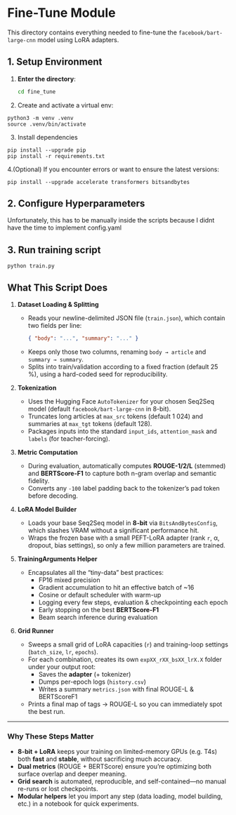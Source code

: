 # Fine-Tune Module

This directory contains everything needed to fine-tune the `facebook/bart-large-cnn` model using LoRA adapters.

## 1. Setup Environment

1. **Enter the directory**:
   ```bash
   cd fine_tune
   ```
2. Create and activate a virtual env:
```
python3 -m venv .venv
source .venv/bin/activate
```
3. Install dependencies
```
pip install --upgrade pip
pip install -r requirements.txt
```
4.(Optional) If you encounter errors or want to ensure the latest versions:
```
pip install --upgrade accelerate transformers bitsandbytes
```

## 2. Configure Hyperparameters
Unfortunately, this has to be manually inside the scripts because I didnt have the time to implement config.yaml

## 3. Run training script

```
python train.py
```


## What This Script Does

1. **Dataset Loading & Splitting**  
   - Reads your newline-delimited JSON file (`train.json`), which  contain two fields per line:  
     ```json
     { "body": "...", "summary": "..." }
     ```  
   - Keeps only those two columns, renaming `body → article` and `summary → summary`.  
   - Splits into train/validation according to a fixed fraction (default 25 %), using a hard-coded seed for reproducibility.

2. **Tokenization**  
   - Uses the Hugging Face `AutoTokenizer` for your chosen Seq2Seq model (default `facebook/bart-large-cnn` in 8-bit).  
   - Truncates long articles at `max_src` tokens (default 1 024) and summaries at `max_tgt` tokens (default 128).  
   - Packages inputs into the standard `input_ids`, `attention_mask` and `labels` (for teacher-forcing).

3. **Metric Computation**  
   - During evaluation, automatically computes **ROUGE-1/2/L** (stemmed) and **BERTScore-F1** to capture both n-gram overlap and semantic fidelity.  
   - Converts any `-100` label padding back to the tokenizer’s pad token before decoding.

4. **LoRA Model Builder**  
   - Loads your base Seq2Seq model in **8-bit** via `BitsAndBytesConfig`, which slashes VRAM without a significant performance hit.  
   - Wraps the frozen base with a small PEFT-LoRA adapter (rank `r`, α, dropout, bias settings), so only a few million parameters are trained.

5. **TrainingArguments Helper**  
   - Encapsulates all the “tiny-data” best practices:  
     - FP16 mixed precision  
     - Gradient accumulation to hit an effective batch of ~16  
     - Cosine or default scheduler with warm-up  
     - Logging every few steps, evaluation & checkpointing each epoch  
     - Early stopping on the best **BERTScore-F1**  
     - Beam search inference during evaluation  

6. **Grid Runner**  
   - Sweeps a small grid of LoRA capacities (`r`) and training-loop settings (`batch_size`, `lr`, `epochs`).  
   - For each combination, creates its own `expXX_rXX_bsXX_lrX.X` folder under your output root:  
     - Saves the **adapter** (+ tokenizer)  
     - Dumps per-epoch logs (`history.csv`)  
     - Writes a summary `metrics.json` with final ROUGE-L & BERTScoreF1  
   - Prints a final map of tags → ROUGE-L so you can immediately spot the best run.

---

### Why These Steps Matter

- **8-bit + LoRA** keeps your training on limited-memory GPUs (e.g. T4s) both **fast** and **stable**, without sacrificing much accuracy.  
- **Dual metrics** (ROUGE + BERTScore) ensure you’re optimizing both surface overlap and deeper meaning.  
- **Grid search** is automated, reproducible, and self-contained—no manual re-runs or lost checkpoints.  
- **Modular helpers** let you import any step (data loading, model building, etc.) in a notebook for quick experiments.
